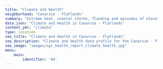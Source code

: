 ```yaml
---
title: "Climate and Health"
neighborhood: "Canarsie - Flatlands"
summary: "Extreme heat, coastal storms, flooding and episodes of elevated ozone are climate-related hazards that may increase with climate change and have important public health impacts in New York City. Extreme weather can cause power outages, which also threaten public health. This report provides neighborhood indicators of climate-related hazards, vulnerability and health impacts."
data_json: "Climate and Health in Canarsie - Flatlands"
content_yml: "climate"
type: location
seo_title: "Climate and Health in Canarsie - Flatlands"
seo_description: "Climate and Health data profile for the Canarsie - Flatlands neighborhood of NYC."
seo_image: "images/nyc_health_report_climate_health.jpg"
menu:
    main:
        identifier: '04'
---
```

